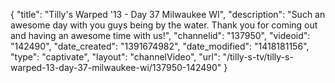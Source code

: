 {
    "title": "Tilly's Warped '13 - Day 37 Milwaukee WI",
    "description": "Such an awesome day with you guys being by the water. Thank you for coming out and having an awesome time with us!",
    "channelid": "137950",
    "videoid": "142490",
    "date_created": "1391674982",
    "date_modified": "1418181156",
    "type": "captivate",
    "layout": "channelVideo",
    "url": "\/tilly-s-tv\/tilly-s-warped-13-day-37-milwaukee-wi\/137950-142490"
}